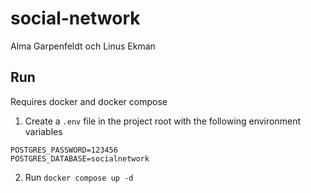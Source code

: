 # social-network
Alma Garpenfeldt och Linus Ekman

## Run
Requires docker and docker compose

1. Create a `.env` file in the project root with the following environment variables
```
POSTGRES_PASSWORD=123456
POSTGRES_DATABASE=socialnetwork
```
2. Run `docker compose up -d`
